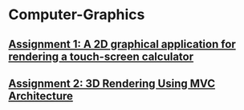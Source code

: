 # Computer-Graphics

## [Assignment 1: A 2D graphical application for rendering a touch-screen calculator](https://github.com/vishalgattani/Computer-Graphics/tree/master/2D%20Rendering)
## [Assignment 2: 3D Rendering Using MVC Architecture](https://github.com/vishalgattani/Computer-Graphics/tree/master/3D%20Rendering%20(MVC))
